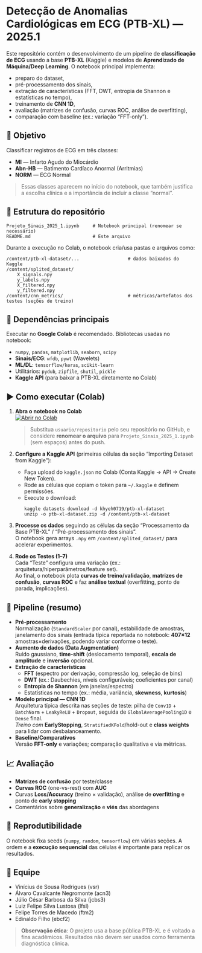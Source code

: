 # Detecção de Anomalias Cardiológicas em ECG (PTB-XL) — 2025.1

Este repositório contém o desenvolvimento de um pipeline de **classificação de ECG** usando a base **PTB-XL** (Kaggle) e modelos de **Aprendizado de Máquina/Deep Learning**. O notebook principal implementa:
- preparo do dataset,
- pré-processamento dos sinais,
- extração de características (FFT, DWT, entropia de Shannon e estatísticas no tempo),
- treinamento de **CNN 1D**,
- avaliação (matrizes de confusão, curvas ROC, análise de overfitting),
- comparação com baseline (ex.: variação “FFT-only”).

## 🎯 Objetivo
Classificar registros de ECG em três classes:
- **MI** — Infarto Agudo do Miocárdio  
- **Abn-HB** — Batimento Cardíaco Anormal (Arritmias)  
- **NORM** — ECG Normal

> Essas classes aparecem no início do notebook, que também justifica a escolha clínica e a importância de incluir a classe “normal”.

## 📂 Estrutura do repositório
```
Projeto_Sinais_2025_1.ipynb     # Notebook principal (renomear se necessário)
README.md                       # Este arquivo
```

Durante a execução no Colab, o notebook cria/usa pastas e arquivos como:
```
/content/ptb-xl-dataset/...                  # dados baixados do Kaggle
/content/splited_dataset/
    X_signals.npy
    y_labels.npy
    X_filtered.npy
    y_filtered.npy
/content/cnn_metrics/                        # métricas/artefatos dos testes (seções de treino)
```

## 🧰 Dependências principais
Executar no **Google Colab** é recomendado. Bibliotecas usadas no notebook:
- `numpy`, `pandas`, `matplotlib`, `seaborn`, `scipy`
- **Sinais/ECG**: `wfdb`, `pywt` (Wavelets)
- **ML/DL**: `tensorflow/keras`, `scikit-learn`
- Utilitários: `pydub`, `zipfile`, `shutil`, `pickle`
- **Kaggle API** (para baixar a PTB-XL diretamente no Colab)

## ▶️ Como executar (Colab)
1. **Abra o notebook no Colab**  
   [![Abrir no Colab](https://colab.research.google.com/assets/colab-badge.svg)](https://colab.research.google.com/github/usuario/repositorio/blob/main/Projeto_Sinais_2025_1.ipynb)  
   > Substitua `usuario/repositorio` pelo seu repositório no GitHub, e considere **renomear o arquivo** para `Projeto_Sinais_2025_1.ipynb` (sem espaços) antes do push.

2. **Configure a Kaggle API** (primeiras células da seção “Importing Dataset from Kaggle”):  
   - Faça upload do `kaggle.json` no Colab (Conta Kaggle → API → Create New Token).  
   - Rode as células que copiam o token para `~/.kaggle` e definem permissões.  
   - Execute o download:
     ```
     kaggle datasets download -d khyeh0719/ptb-xl-dataset
     unzip -o ptb-xl-dataset.zip -d /content/ptb-xl-dataset
     ```
3. **Processe os dados** seguindo as células da seção “Processamento da Base PTB-XL” / “Pré-processamento dos sinais”.  
   O notebook gera arrays `.npy` em `/content/splited_dataset/` para acelerar experimentos.

4. **Rode os Testes (1–7)**  
   Cada “Teste” configura uma variação (ex.: arquitetura/hiperparâmetros/feature set).  
   Ao final, o notebook plota **curvas de treino/validação**, **matrizes de confusão**, **curvas ROC** e faz **análise textual** (overfitting, ponto de parada, implicações).

## 🔧 Pipeline (resumo)
- **Pré-processamento**  
  Normalização (`StandardScaler` por canal), estabilidade de amostras, janelamento dos sinais (entrada típica reportada no notebook: **407×12** amostras×derivações, podendo variar conforme o teste).
- **Aumento de dados (Data Augmentation)**  
  Ruído gaussiano, **time-shift** (deslocamento temporal), **escala de amplitude** e **inversão** opcional.
- **Extração de características**  
  - **FFT** (espectro por derivação, compressão log, seleção de bins)  
  - **DWT** (ex.: Daubechies, níveis configuráveis; coeficientes por canal)  
  - **Entropia de Shannon** (em janelas/espectro)  
  - Estatísticas no tempo (ex.: média, variância, **skewness**, **kurtosis**)
- **Modelo principal — CNN 1D**  
  Arquitetura típica descrita nas seções de teste: pilha de `Conv1D` + `BatchNorm` + `LeakyReLU` + `Dropout`, seguida de `GlobalAveragePooling1D` e `Dense` final.  
  *Treino com* **EarlyStopping**, `StratifiedKFold`/hold-out e **class weights** para lidar com desbalanceamento.
- **Baseline/Comparativos**  
  Versão **FFT-only** e variações; comparação qualitativa e via métricas.

## 📈 Avaliação
- **Matrizes de confusão** por teste/classe  
- **Curvas ROC** (one-vs-rest) com **AUC**  
- Curvas **Loss/Accuracy** (treino × validação), análise de **overfitting** e ponto de **early stopping**  
- Comentários sobre **generalização** e **viés** das abordagens

## 🔁 Reprodutibilidade
O notebook fixa seeds (`numpy`, `random`, `tensorflow`) em várias seções. A ordem e a **execução sequencial** das células é importante para replicar os resultados.

## 👥 Equipe
- Vinícius de Sousa Rodrigues (vsr)  
- Álvaro Cavalcante Negromonte (acn3)  
- Júlio César Barbosa da Silva (jcbs3)  
- Luiz Felipe Silva Lustosa (lfsl)  
- Felipe Torres de Macedo (ftm2)  
- Edinaldo Filho (ebcf2)

> **Observação ética**: O projeto usa a base pública PTB-XL e é voltado a fins acadêmicos. Resultados não devem ser usados como ferramenta diagnóstica clínica.
